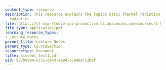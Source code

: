 ```yaml
---
content_type: resource
description: This resource explains the topics basic thermal radiation concepts, blackbody
  radiation.
file: https://ol-ocw-studio-app-production.s3.amazonaws.com/courses/2-58j-radiative-transfer-spring-2006/9870a9b46c51ce48aa94b7a48e7c2b8f_student_lect1.pdf
file_type: application/pdf
learning_resource_types:
- Lecture Notes
parent_title: Lecture Notes
parent_type: CourseSection
resourcetype: Document
title: student_lect1.pdf
uid: 9870a9b4-6c51-ce48-aa94-b7a48e7c2b8f
---
```

